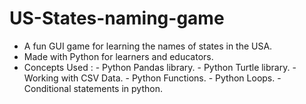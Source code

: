 # US-States-naming-game
- A fun GUI game for learning the names of states in the USA.
- Made with Python for learners and educators.
- Concepts Used : - Python Pandas library.
                  - Python Turtle library.
                  - Working with CSV Data.
                  - Python Functions.
                  - Python Loops.
                  - Conditional statements in python.
